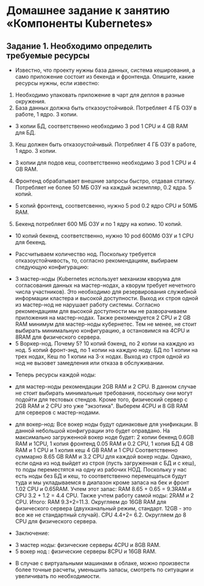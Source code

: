 # Домашнее задание к занятию «Компоненты Kubernetes»

## Задание 1.  Необходимо определить требуемые ресурсы

* Известно, что проекту нужны база данных, система кеширования, а само приложение состоит из бекенда и фронтенда. Опишите, какие ресурсы нужны, если известно:

1. Необходимо упаковать приложение в чарт для деплоя в разные окружения.
2.  База данных должна быть отказоустойчивой. Потребляет 4 ГБ ОЗУ в работе, 1 ядро. 3 копии.

- 3 копии БД, соответственно необходимо 3 pod 1 CPU и 4 GB RAM для БД.

3.  Кеш должен быть отказоустойчивый. Потребляет 4 ГБ ОЗУ в работе, 1 ядро. 3 копии.

- 3 копии для подов кеш, соответственно необходимо 3 pod 1 CPU и 4 GB RAM.

4.  Фронтенд обрабатывает внешние запросы быстро, отдавая статику. Потребляет не более 50 МБ ОЗУ на каждый экземпляр, 0.2 ядра. 5 копий.

- 5 копий фронтенд, соответсвенно, нужно 5 pod 0.2 ядро CPU и 50МБ RAM.

5.  Бекенд потребляет 600 МБ ОЗУ и по 1 ядру на копию. 10 копий.

- 10 копий бекенд, соответственно, нужно 10 pod 600Мб ОЗУ и 1 CPU для бекенд.

* Рассчитываем количество нод. Поскольку требуется отказоустойчивость, то, согласно рекомендациям, выбираем следующую конфигурацию:

- 3 мастер-ноды (Kubernetes использует механизм кворума для согласования данных на мастер-нодах, а кворум требует нечетного числа участников). 
  Это необходимо для резервирования служебной информации кластера и высокой доступности. Выход их строя одной из мастер-нод не нарушает работу системы.
  Согласно рекомендациям для высокой доступности мы не разворачиваем приложения на мастер-нодах. Также рекомендуется 2 CPU и 2 GB RAM минимум для
  мастер-ноды кубернетес. Тем не менее, не стоит выбирать минимальную конфигурацию, а остановимся на 4CPU и 8RAM для физического сервера.
- 5 Воркер-нод. Почему 5? 10 копий бэкенд, по 2 копии на каждую из нод. 5 копий фронт-энд, по 1 копии на каждую ноду.
  БД по 1 копии на трех нодах, Кеш по 1 копии на 3-х нодах. Выход из строя одной из нод не вызовет замедления или отказа в обслуживании.

* Теперь ресурсы каждой ноды:
- для мастер-ноды рекомендации 2GB RAM и 2 CPU. В данном случае не стоит выбирать минимальные требования, поскольку они могут
  подойти для тестовых стендов. Кроме того, физический сервер с 2GB RAM и 2 CPU это уже "экзотика".
  Выберем 4CPU и 8 GB RAM для серверов с мастер-нодами.

- для вокер-нод:
  Все вокер ноды будут одинаковые для унификации. В данной небольшой конфигурации это будет оправдано.
  На максимально загруженной вокер ноде будет:
  2 копии бекенд 0.6GB RAM и 1CPU, 1 копия фронтенд 0.05 RAM и 0.2 CPU, 1 копия БД 4 GB RAM и 1 CPU и 1 копия кеш 4 GB RAM и 1 CPU
  Соответственно суммарно 8.65 GB RAM и 3.2 CPU для каждой вокер ноды.
  Однако, если одна из нод выйдет из строя (пусть загруженная с БД и с кеш), то поды переместятся на одну из рабочих НОД. Поскольку
  у нас есть ноды без БД и кеш, то соответственно перемещаться будут туда и мы укладываемся в диапазон кроме запаса на бек и фронт 1.02 CPU и 0.65RAM.
  Учтем этот запас: RAM 8.65 + 0.65 = 9.3RAM и CPU 3.2 + 1.2 = 4.4 CPU. Также учтем работу самой ноды: 2RAM и 2 CPU.
  Итого: RAM 9.3+2=11.3. Округляем до 16GB RAM для физического сервера (двухканальный режим, стандарт. 12GB - это все же не стандартный случай).
         CPU 4.4+2= 6.2. Округляем до 8 CPU для физического сервера.

* Заключение:
- 3 мастер ноды: физические серверы 4CPU и 8GB RAM.
- 5 вокер нод  : физические серверы 8CPU и 16GB RAM.

* В случае с виртуальными машинами в облаке, можно произвести более точные расчеты, уменьшить запасы, смотреть по ситуации и увеличивать по необходимости.
  




  
